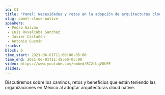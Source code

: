 ```yaml
---
id: C1
title: "Panel: Necesidades y retos en la adopción de arquitecturas cloud native"
slug: panel-cloud-native
speakers:
 - Pedro Galvan
 - Luis Ruvalcaba Sanchez
 - Javier Castañón
 - Antonio Guzmán
tracks:
block: b
time_start: 2021-06-01T11:00:00-05:00
time_end: 2021-06-01T11:45:00-05:00
video: https://www.youtube.com/embed/BC2tUqVGhPE
slides:
---
```


Discutiremos sobre los caminos, retos y beneficios que están teniendo las organizaciones en México al adoptar arquitecturas cloud native.
